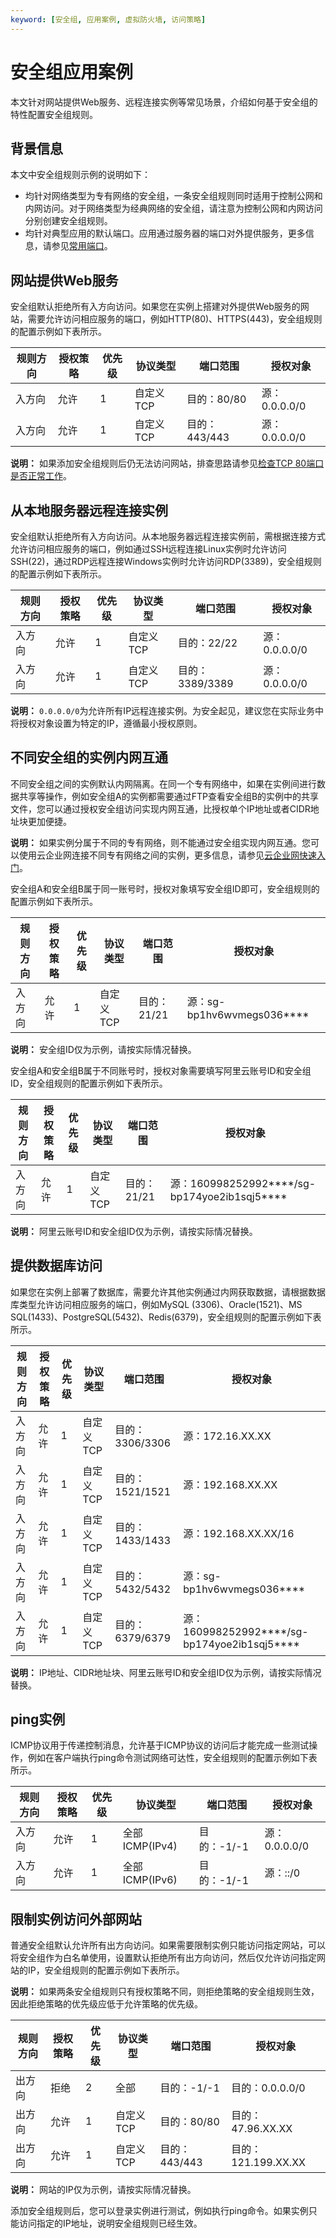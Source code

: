 ```yaml
---
keyword: [安全组, 应用案例, 虚拟防火墙, 访问策略]
---
```


# 安全组应用案例

本文针对网站提供Web服务、远程连接实例等常见场景，介绍如何基于安全组的特性配置安全组规则。

## 背景信息

本文中安全组规则示例的说明如下：

-   均针对网络类型为专有网络的安全组，一条安全组规则同时适用于控制公网和内网访问。对于网络类型为经典网络的安全组，请注意为控制公网和内网访问分别创建安全组规则。
-   均针对典型应用的默认端口。应用通过服务器的端口对外提供服务，更多信息，请参见[常用端口](/intl.zh-CN/安全/安全组/常用端口的典型应用.md)。

## 网站提供Web服务

安全组默认拒绝所有入方向访问。如果您在实例上搭建对外提供Web服务的网站，需要允许访问相应服务的端口，例如HTTP\(80\)、HTTPS\(443\)，安全组规则的配置示例如下表所示。

|规则方向|授权策略|优先级|协议类型|端口范围|授权对象|
|----|----|---|----|----|----|
|入方向|允许|1|自定义TCP|目的：80/80|源：0.0.0.0/0|
|入方向|允许|1|自定义TCP|目的：443/443|源：0.0.0.0/0|

**说明：** 如果添加安全组规则后仍无法访问网站，排查思路请参见[检查TCP 80端口是否正常工作](https://www.alibabacloud.com/help/faq-detail/59367.htm)。

## 从本地服务器远程连接实例

安全组默认拒绝所有入方向访问。从本地服务器远程连接实例前，需根据连接方式允许访问相应服务的端口，例如通过SSH远程连接Linux实例时允许访问SSH\(22\)，通过RDP远程连接Windows实例时允许访问RDP\(3389\)，安全组规则的配置示例如下表所示。

|规则方向|授权策略|优先级|协议类型|端口范围|授权对象|
|----|----|---|----|----|----|
|入方向|允许|1|自定义TCP|目的：22/22|源：0.0.0.0/0|
|入方向|允许|1|自定义TCP|目的：3389/3389|源：0.0.0.0/0|

**说明：** `0.0.0.0/0`为允许所有IP远程连接实例。为安全起见，建议您在实际业务中将授权对象设置为特定的IP，遵循最小授权原则。

## 不同安全组的实例内网互通

不同安全组之间的实例默认内网隔离。在同一个专有网络中，如果在实例间进行数据共享等操作，例如安全组A的实例都需要通过FTP查看安全组B的实例中的共享文件，您可以通过授权安全组访问实现内网互通，比授权单个IP地址或者CIDR地址块更加便捷。

**说明：** 如果实例分属于不同的专有网络，则不能通过安全组实现内网互通。您可以使用云企业网连接不同专有网络之间的实例，更多信息，请参见[云企业网快速入门]()。

安全组A和安全组B属于同一账号时，授权对象填写安全组ID即可，安全组规则的配置示例如下表所示。

|规则方向|授权策略|优先级|协议类型|端口范围|授权对象|
|----|----|---|----|----|----|
|入方向|允许|1|自定义TCP|目的：21/21|源：sg-bp1hv6wvmegs036\*\*\*\*|

**说明：** 安全组ID仅为示例，请按实际情况替换。

安全组A和安全组B属于不同账号时，授权对象需要填写阿里云账号ID和安全组ID，安全组规则的配置示例如下表所示。

|规则方向|授权策略|优先级|协议类型|端口范围|授权对象|
|----|----|---|----|----|----|
|入方向|允许|1|自定义TCP|目的：21/21|源：160998252992\*\*\*\*/sg-bp174yoe2ib1sqj5\*\*\*\*|

**说明：** 阿里云账号ID和安全组ID仅为示例，请按实际情况替换。

## 提供数据库访问

如果您在实例上部署了数据库，需要允许其他实例通过内网获取数据，请根据数据库类型允许访问相应服务的端口，例如MySQL \(3306\)、Oracle\(1521\)、MS SQL\(1433\)、PostgreSQL\(5432\)、Redis\(6379\)，安全组规则的配置示例如下表所示。

|规则方向|授权策略|优先级|协议类型|端口范围|授权对象|
|----|----|---|----|----|----|
|入方向|允许|1|自定义TCP|目的：3306/3306|源：172.16.XX.XX|
|入方向|允许|1|自定义TCP|目的：1521/1521|源：192.168.XX.XX|
|入方向|允许|1|自定义TCP|目的：1433/1433|源：192.168.XX.XX/16|
|入方向|允许|1|自定义TCP|目的：5432/5432|源：sg-bp1hv6wvmegs036\*\*\*\*|
|入方向|允许|1|自定义TCP|目的：6379/6379|源：160998252992\*\*\*\*/sg-bp174yoe2ib1sqj5\*\*\*\*|

**说明：** IP地址、CIDR地址块、阿里云账号ID和安全组ID仅为示例，请按实际情况替换。

## ping实例

ICMP协议用于传递控制消息，允许基于ICMP协议的访问后才能完成一些测试操作，例如在客户端执行ping命令测试网络可达性，安全组规则的配置示例如下表所示。

|规则方向|授权策略|优先级|协议类型|端口范围|授权对象|
|----|----|---|----|----|----|
|入方向|允许|1|全部ICMP\(IPv4\)|目的：-1/-1|源：0.0.0.0/0|
|入方向|允许|1|全部ICMP\(IPv6\)|目的：-1/-1|源：::/0|

## 限制实例访问外部网站

普通安全组默认允许所有出方向访问。如果需要限制实例只能访问指定网站，可以将安全组作为白名单使用，设置默认拒绝所有出方向访问，然后仅允许访问指定网站的IP，安全组规则的配置示例如下表所示。

**说明：** 如果两条安全组规则只有授权策略不同，则拒绝策略的安全组规则生效，因此拒绝策略的优先级应低于允许策略的优先级。

|规则方向|授权策略|优先级|协议类型|端口范围|授权对象|
|----|----|---|----|----|----|
|出方向|拒绝|2|全部|目的：-1/-1|目的：0.0.0.0/0|
|出方向|允许|1|自定义TCP|目的：80/80|目的：47.96.XX.XX|
|出方向|允许|1|自定义TCP|目的：443/443|目的：121.199.XX.XX|

**说明：** 网站的IP仅为示例，请按实际情况替换。

添加安全组规则后，您可以登录实例进行测试，例如执行ping命令。如果实例只能访问指定的IP地址，说明安全组规则已经生效。

